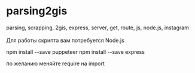 # parsing2gis
parsing, scrapping, 2gis, express, server, get, route,  js, node.js, instagram <br> <br>
Для работы скрипта вам потребуется Node.js <br>

npm install --save puppeteer
npm install --save express 

по желанию меняйте require на import
